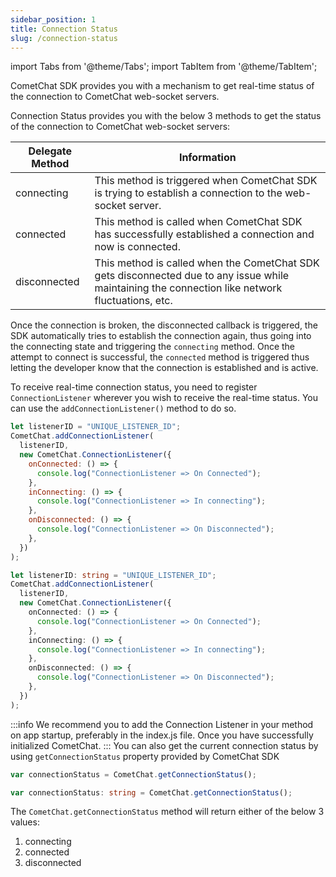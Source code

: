 ```yaml
---
sidebar_position: 1
title: Connection Status
slug: /connection-status
---
```


import Tabs from '@theme/Tabs';
import TabItem from '@theme/TabItem';

CometChat SDK provides you with a mechanism to get real-time status of the connection to CometChat web-socket servers.

Connection Status provides you with the below 3 methods to get the status of the connection to CometChat web-socket servers:

| Delegate Method | Information                                                                                                                                      |
| --------------- | ------------------------------------------------------------------------------------------------------------------------------------------------ |
| connecting      | This method is triggered when CometChat SDK is trying to establish a connection to the web-socket server.                                        |
| connected       | This method is called when CometChat SDK has successfully established a connection and now is connected.                                         |
| disconnected    | This method is called when the CometChat SDK gets disconnected due to any issue while maintaining the connection like network fluctuations, etc. |

Once the connection is broken, the disconnected callback is triggered, the SDK automatically tries to establish the connection again, thus going into the connecting state and triggering the `connecting` method. Once the attempt to connect is successful, the `connected` method is triggered thus letting the developer know that the connection is established and is active.

To receive real-time connection status, you need to register `ConnectionListener` wherever you wish to receive the real-time status. You can use the `addConnectionListener()` method to do so.

<Tabs>
<TabItem value="Connection Listener" label="Connection Listener">

```javascript
let listenerID = "UNIQUE_LISTENER_ID";
CometChat.addConnectionListener(
  listenerID,
  new CometChat.ConnectionListener({
    onConnected: () => {
      console.log("ConnectionListener => On Connected");
    },
    inConnecting: () => {
      console.log("ConnectionListener => In connecting");
    },
    onDisconnected: () => {
      console.log("ConnectionListener => On Disconnected");
    },
  })
);
```

</TabItem>
<TabItem value="ts" label="Typescript">

```typescript
let listenerID: string = "UNIQUE_LISTENER_ID";
CometChat.addConnectionListener(
  listenerID,
  new CometChat.ConnectionListener({
    onConnected: () => {
      console.log("ConnectionListener => On Connected");
    },
    inConnecting: () => {
      console.log("ConnectionListener => In connecting");
    },
    onDisconnected: () => {
      console.log("ConnectionListener => On Disconnected");
    },
  })
);
```

</TabItem>
</Tabs>

:::info
We recommend you to add the Connection Listener in your method on app startup, preferably in the index.js file. Once you have successfully initialized CometChat.
:::
You can also get the current connection status by using `getConnectionStatus` property provided by CometChat SDK

<Tabs>
<TabItem value="Get Connection Status" label="Get Connection Status">

```javascript
var connectionStatus = CometChat.getConnectionStatus();
```

</TabItem>
<TabItem value="ts" label="Typescript">

```typescript
var connectionStatus: string = CometChat.getConnectionStatus();
```

</TabItem>
</Tabs>

The `CometChat.getConnectionStatus` method will return either of the below 3 values:

1. connecting
2. connected
3. disconnected
